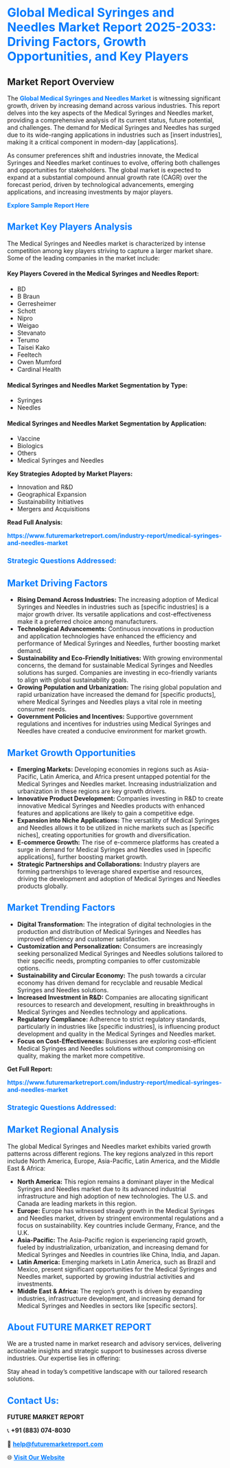 <h1 style="color: #007BFF;">Global Medical Syringes and Needles Market Report 2025-2033: Driving Factors, Growth Opportunities, and Key Players</h1>

<section id="overview">
<h2>Market Report Overview</h2>
<p>The <a href="https://www.futuremarketreport.com/industry-report/medical-syringes-and-needles-market" style="color: #007BFF; text-decoration: none;"><strong>Global Medical Syringes and Needles Market</strong></a> is witnessing significant growth, driven by increasing demand across various industries. This report delves into the key aspects of the Medical Syringes and Needles market, providing a comprehensive analysis of its current status, future potential, and challenges. The demand for Medical Syringes and Needles has surged due to its wide-ranging applications in industries such as [insert industries], making it a critical component in modern-day [applications].</p>
<p>As consumer preferences shift and industries innovate, the Medical Syringes and Needles market continues to evolve, offering both challenges and opportunities for stakeholders. The global market is expected to expand at a substantial compound annual growth rate (CAGR) over the forecast period, driven by technological advancements, emerging applications, and increasing investments by major players.</p>
</section>

<section id="overview">
<p><a href="https://www.futuremarketreport.com/request-sample/reportId=124098" style="color: #007BFF; text-decoration: none;"><strong>Explore Sample Report Here</strong></a></p>
</section>

<section id="key-players">
<h2 style="color: #007BFF;">Market Key Players Analysis</h2>
<p>The Medical Syringes and Needles market is characterized by intense competition among key players striving to capture a larger market share. Some of the leading companies in the market include:</p>
<h4>Key Players Covered in the Medical Syringes and Needles Report:</h4>
<ul><li>BD</li><li>B Braun</li><li>Gerresheimer</li><li>Schott</li><li>Nipro</li><li>Weigao</li><li>Stevanato</li><li>Terumo</li><li>Taisei Kako</li><li>Feeltech</li><li>Owen Mumford</li><li>Cardinal Health</li></ul>
<h4>Medical Syringes and Needles Market Segmentation by Type:</h4>
<ul><li>Syringes</li><li>Needles</li></ul>

<h4>Medical Syringes and Needles Market Segmentation by Application:</h4>
<ul><li>Vaccine</li><li>Biologics</li><li>Others</li><li>Medical Syringes and Needles</li></ul>
<p><strong>Key Strategies Adopted by Market Players:</strong></p>
<ul>
<li>Innovation and R&D</li>
<li>Geographical Expansion</li>
<li>Sustainability Initiatives</li>
<li>Mergers and Acquisitions</li>
</ul>
</section>

<section>
<p><strong>Read Full Analysis: </strong></p><a href="https://www.futuremarketreport.com/industry-report/medical-syringes-and-needles-market" style="color: #007BFF; text-decoration: none;"><strong>https://www.futuremarketreport.com/industry-report/medical-syringes-and-needles-market</strong></a>
<h3 style="color: #007BFF;">Strategic Questions Addressed:</h3>
</section>

<section id="driving-factors">
<h2 style="color: #007BFF;">Market Driving Factors</h2>
<ul>
<li><strong>Rising Demand Across Industries:</strong> The increasing adoption of Medical Syringes and Needles in industries such as [specific industries] is a major growth driver. Its versatile applications and cost-effectiveness make it a preferred choice among manufacturers.</li>
<li><strong>Technological Advancements:</strong> Continuous innovations in production and application technologies have enhanced the efficiency and performance of Medical Syringes and Needles, further boosting market demand.</li>
<li><strong>Sustainability and Eco-Friendly Initiatives:</strong> With growing environmental concerns, the demand for sustainable Medical Syringes and Needles solutions has surged. Companies are investing in eco-friendly variants to align with global sustainability goals.</li>
<li><strong>Growing Population and Urbanization:</strong> The rising global population and rapid urbanization have increased the demand for [specific products], where Medical Syringes and Needles plays a vital role in meeting consumer needs.</li>
<li><strong>Government Policies and Incentives:</strong> Supportive government regulations and incentives for industries using Medical Syringes and Needles have created a conducive environment for market growth.</li>
</ul>
</section>

<section id="growth-opportunities">
<h2 style="color: #007BFF;">Market Growth Opportunities</h2>
<ul>
<li><strong>Emerging Markets:</strong> Developing economies in regions such as Asia-Pacific, Latin America, and Africa present untapped potential for the Medical Syringes and Needles market. Increasing industrialization and urbanization in these regions are key growth drivers.</li>
<li><strong>Innovative Product Development:</strong> Companies investing in R&D to create innovative Medical Syringes and Needles products with enhanced features and applications are likely to gain a competitive edge.</li>
<li><strong>Expansion into Niche Applications:</strong> The versatility of Medical Syringes and Needles allows it to be utilized in niche markets such as [specific niches], creating opportunities for growth and diversification.</li>
<li><strong>E-commerce Growth:</strong> The rise of e-commerce platforms has created a surge in demand for Medical Syringes and Needles used in [specific applications], further boosting market growth.</li>
<li><strong>Strategic Partnerships and Collaborations:</strong> Industry players are forming partnerships to leverage shared expertise and resources, driving the development and adoption of Medical Syringes and Needles products globally.</li>
</ul>
</section>

<section id="trending-factors">
<h2 style="color: #007BFF;">Market Trending Factors</h2>
<ul>
<li><strong>Digital Transformation:</strong> The integration of digital technologies in the production and distribution of Medical Syringes and Needles has improved efficiency and customer satisfaction.</li>
<li><strong>Customization and Personalization:</strong> Consumers are increasingly seeking personalized Medical Syringes and Needles solutions tailored to their specific needs, prompting companies to offer customizable options.</li>
<li><strong>Sustainability and Circular Economy:</strong> The push towards a circular economy has driven demand for recyclable and reusable Medical Syringes and Needles solutions.</li>
<li><strong>Increased Investment in R&D:</strong> Companies are allocating significant resources to research and development, resulting in breakthroughs in Medical Syringes and Needles technology and applications.</li>
<li><strong>Regulatory Compliance:</strong> Adherence to strict regulatory standards, particularly in industries like [specific industries], is influencing product development and quality in the Medical Syringes and Needles market.</li>
<li><strong>Focus on Cost-Effectiveness:</strong> Businesses are exploring cost-efficient Medical Syringes and Needles solutions without compromising on quality, making the market more competitive.</li>
</ul>
</section>

<section>
<p><strong>Get Full Report: </strong></p><a href="https://www.futuremarketreport.com/industry-report/medical-syringes-and-needles-market" style="color: #007BFF; text-decoration: none;"><strong>https://www.futuremarketreport.com/industry-report/medical-syringes-and-needles-market</strong></a>
<h3 style="color: #007BFF;">Strategic Questions Addressed:</h3>
</section>


<section id="regional-analysis">
<h2 style="color: #007BFF;">Market Regional Analysis</h2>
<p>The global Medical Syringes and Needles market exhibits varied growth patterns across different regions. The key regions analyzed in this report include North America, Europe, Asia-Pacific, Latin America, and the Middle East & Africa:</p>
<ul>
<li><strong>North America:</strong> This region remains a dominant player in the Medical Syringes and Needles market due to its advanced industrial infrastructure and high adoption of new technologies. The U.S. and Canada are leading markets in this region.</li>
<li><strong>Europe:</strong> Europe has witnessed steady growth in the Medical Syringes and Needles market, driven by stringent environmental regulations and a focus on sustainability. Key countries include Germany, France, and the U.K.</li>
<li><strong>Asia-Pacific:</strong> The Asia-Pacific region is experiencing rapid growth, fueled by industrialization, urbanization, and increasing demand for Medical Syringes and Needles in countries like China, India, and Japan.</li>
<li><strong>Latin America:</strong> Emerging markets in Latin America, such as Brazil and Mexico, present significant opportunities for the Medical Syringes and Needles market, supported by growing industrial activities and investments.</li>
<li><strong>Middle East & Africa:</strong> The region’s growth is driven by expanding industries, infrastructure development, and increasing demand for Medical Syringes and Needles in sectors like [specific sectors].</li>
</ul>
</section>

<footer>
<h2 style="color: #007BFF;">About FUTURE MARKET REPORT</h2>
<p>We are a trusted name in market research and advisory services, delivering actionable insights and strategic support to businesses across diverse industries. Our expertise lies in offering:</p>

<p>Stay ahead in today’s competitive landscape with our tailored research solutions.</p>

<h2 style="color: #007BFF;">Contact Us:</h2>
<p><strong>FUTURE MARKET REPORT</strong></p>
<p>📞 <strong>+91 (883) 074-8030</strong></p>
<p>📧 <strong><a href="mailto:help@futuremarketreport.com" style="color: #007BFF;">help@futuremarketreport.com</a></strong></p>
<p>🌐 <strong><a href="https://www.futuremarketreport.com/" style="color: #007BFF;">Visit Our Website</a></strong></p>
</footer>